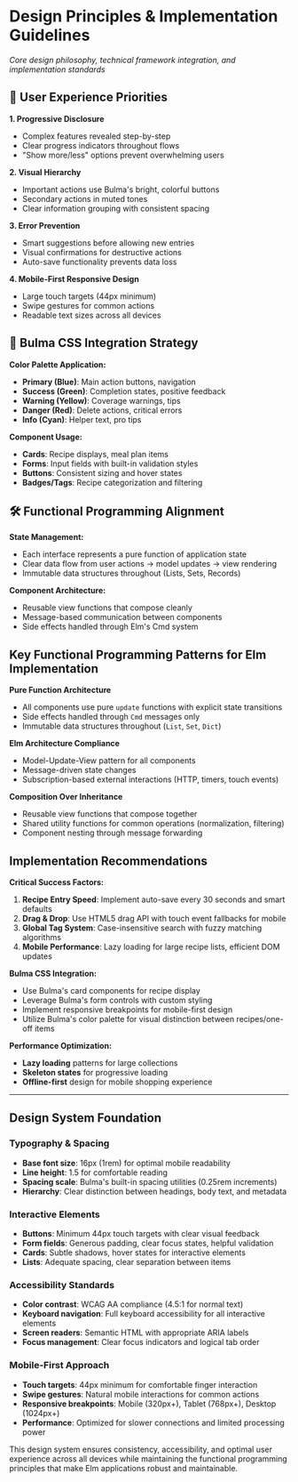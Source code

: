 # Design Principles & Implementation Guidelines

*Core design philosophy, technical framework integration, and implementation standards*

## 🎯 User Experience Priorities

**1. Progressive Disclosure**
- Complex features revealed step-by-step
- Clear progress indicators throughout flows
- "Show more/less" options prevent overwhelming users

**2. Visual Hierarchy** 
- Important actions use Bulma's bright, colorful buttons
- Secondary actions in muted tones
- Clear information grouping with consistent spacing

**3. Error Prevention**
- Smart suggestions before allowing new entries
- Visual confirmations for destructive actions
- Auto-save functionality prevents data loss

**4. Mobile-First Responsive Design**
- Large touch targets (44px minimum)
- Swipe gestures for common actions
- Readable text sizes across all devices

## 🎨 Bulma CSS Integration Strategy

**Color Palette Application:**
- **Primary (Blue)**: Main action buttons, navigation
- **Success (Green)**: Completion states, positive feedback
- **Warning (Yellow)**: Coverage warnings, tips
- **Danger (Red)**: Delete actions, critical errors
- **Info (Cyan)**: Helper text, pro tips

**Component Usage:**
- **Cards**: Recipe displays, meal plan items
- **Forms**: Input fields with built-in validation styles
- **Buttons**: Consistent sizing and hover states
- **Badges/Tags**: Recipe categorization and filtering

## 🛠️ Functional Programming Alignment

**State Management:**
- Each interface represents a pure function of application state
- Clear data flow from user actions → model updates → view rendering
- Immutable data structures throughout (Lists, Sets, Records)

**Component Architecture:**
- Reusable view functions that compose cleanly
- Message-based communication between components
- Side effects handled through Elm's Cmd system

## Key Functional Programming Patterns for Elm Implementation

**Pure Function Architecture**
- All components use pure `update` functions with explicit state transitions
- Side effects handled through `Cmd` messages only
- Immutable data structures throughout (`List`, `Set`, `Dict`)

**Elm Architecture Compliance** 
- Model-Update-View pattern for all components
- Message-driven state changes
- Subscription-based external interactions (HTTP, timers, touch events)

**Composition Over Inheritance**
- Reusable view functions that compose together
- Shared utility functions for common operations (normalization, filtering)
- Component nesting through message forwarding

## Implementation Recommendations

**Critical Success Factors:**
1. **Recipe Entry Speed**: Implement auto-save every 30 seconds and smart defaults
2. **Drag & Drop**: Use HTML5 drag API with touch event fallbacks for mobile
3. **Global Tag System**: Case-insensitive search with fuzzy matching algorithms
4. **Mobile Performance**: Lazy loading for large recipe lists, efficient DOM updates

**Bulma CSS Integration:**
- Use Bulma's card components for recipe display
- Leverage Bulma's form controls with custom styling
- Implement responsive breakpoints for mobile-first design
- Utilize Bulma's color palette for visual distinction between recipes/one-off items

**Performance Optimization:**
- **Lazy loading** patterns for large collections
- **Skeleton states** for progressive loading
- **Offline-first** design for mobile shopping experience

---

## Design System Foundation

### Typography & Spacing
- **Base font size**: 16px (1rem) for optimal mobile readability
- **Line height**: 1.5 for comfortable reading
- **Spacing scale**: Bulma's built-in spacing utilities (0.25rem increments)
- **Hierarchy**: Clear distinction between headings, body text, and metadata

### Interactive Elements
- **Buttons**: Minimum 44px touch targets with clear visual feedback
- **Form fields**: Generous padding, clear focus states, helpful validation
- **Cards**: Subtle shadows, hover states for interactive elements
- **Lists**: Adequate spacing, clear separation between items

### Accessibility Standards
- **Color contrast**: WCAG AA compliance (4.5:1 for normal text)
- **Keyboard navigation**: Full keyboard accessibility for all interactive elements
- **Screen readers**: Semantic HTML with appropriate ARIA labels
- **Focus management**: Clear focus indicators and logical tab order

### Mobile-First Approach
- **Touch targets**: 44px minimum for comfortable finger interaction
- **Swipe gestures**: Natural mobile interactions for common actions
- **Responsive breakpoints**: Mobile (320px+), Tablet (768px+), Desktop (1024px+)
- **Performance**: Optimized for slower connections and limited processing power

This design system ensures consistency, accessibility, and optimal user experience across all devices while maintaining the functional programming principles that make Elm applications robust and maintainable.